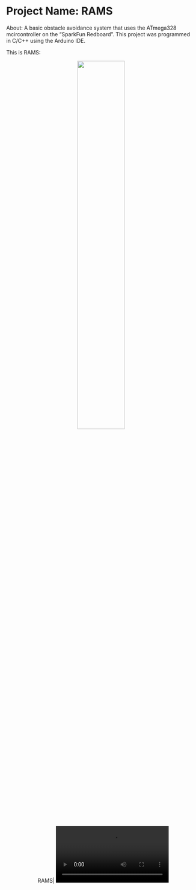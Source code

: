 # Project Name: RAMS
About: A basic obstacle avoidance system that uses the ATmega328 mcircontroller on the “SparkFun Redboard”. This project was programmed in C/C++ using the Arduino IDE.

This is RAMS: 
<br />
<p align="center">
<img src="https://user-images.githubusercontent.com/82693292/152702500-210ea833-a2d9-4a7c-b7a3-52329b781607.jpg" width=50%>
</p>
<br />

<p align="center">
</p>
<br />

  <div align="center">
  
&nbsp;&nbsp;&nbsp;RAMS|
<video src='
https://user-images.githubusercontent.com/82693292/152702599-05d531be-b84d-48bf-9f83-1cf1f1ef376c.MOV'> 
</div>
  <br />
